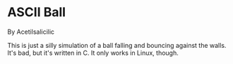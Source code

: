 # ASCII Ball
By Acetilsalicilic

This is just a silly simulation of a ball falling and
bouncing against the walls. It's bad, but it's written
in C. It only works in Linux, though.
